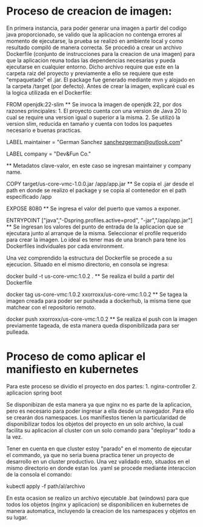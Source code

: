 # Proceso de creacion de imagen:

En primera instancia, para poder generar una imagen a partir del codigo java proporcionado, se valido que la aplicacion no contenga errores al momento de ejecutarse, la prueba se realizó en ambiente local y como resultado compiló de manera correcta. Se procedió a crear un archivo Dockerfile (conjunto de instrucciones para la creacion de una imagen) para que la aplicacion reuna todas las dependencias necesarias y pueda ejecutarse en cualquier entorno. Dicho archivo require que este en la carpeta raiz del proyecto y previamente a ello se requiere que este "empaquetado" el .jar. El package fue generado mediante mvn y alojado en la carpeta /target (por defecto).
Antes de crear la imagen, explicaré cual es la logica utilizada en el Dockerfile:

FROM openjdk:22-slim 
** Se invoca la imagen de openjdk 22, por dos razones principales:
	1. El proyecto cuenta con una version de Java 20 lo cual se require una version igual o superior a la misma.
	2. Se utilizó la version slim, reducida en tamaño y cuenta con todos los paquetes necesario e buenas practicas.

LABEL maintainer =  "German Sanchez <sanchezgerman@outlook.com>"

LABEL company = "Dev&Fun Co."

** Metadatos clave-valor, en este caso se ingresan maintainer y company name.

COPY target/us-core-vmc-1.0.0.jar /app/app.jar
** Se copia el .jar desde el path en donde se realizo el package y se copia al contenedor en el path especificado /app

EXPOSE 8080
** Se ingresa el valor del puerto que vamos a exponer.

ENTRYPOINT ["java","-Dspring.profiles.active=prod", "-jar","/app/app.jar"]
** Se ingresan los valores del punto de entrada de la aplicacion que se ejecutara junto al arranque de la misma.
Seleccionar el profile requerido para crear la imagen. Lo ideal es tener mas de una branch para tene los Dockerfiles individuales por cada environment.

Una vez comprendido la estructura del Dockerfile se procede a su ejecucion. Situado en el mismo directorio, en consola se ingresa: 

docker build -t us-core-vmc:1.0.2 .
** Se realiza el build a partir del Dockerfile

docker tag us-core-vmc:1.0.2 xxorroxx/us-core-vmc:1.0.2 
** Se tagea la imagen creada para poder ser pusheada a dockerhub, la misma tiene que matchear con el repositorio remoto.

docker push xxorroxx/us-core-vmc:1.0.2
** Se realiza el push con la imagen previamente tageada, de esta manera queda disponibilizada para ser pulleada.



# Proceso de como aplicar el manifiesto en kubernetes

Para este proceso se dividio el proyecto en dos partes:
	1. nginx-controller
	2. aplicacion spring boot

Se disponibizan de esta manera ya que nginx no es parte de la aplicacion, pero es necesario para poder ingresar a ella desde un navegador. Para ello se crearán dos namespaces.
Los manifiestos tienen la particularidad de disponibilizar todos los objetos del proyecto en un solo archivo, la cual facilita su aplicacion al cluster con un solo comando para "deployar" todo a la vez.

Tener en cuenta en que cluster estoy "parado" en el momento de ejecutar el commando, ya que no seria buena practica tener un proyecto de desarrollo en un cluster productivo. Una vez validado esto, situados en el mismo directorio en donde estan los .yaml se procede mediante interaccion de la consola el comando:

kubectl apply -f path/al/archivo

En esta ocasion se realizo un archivo ejecutable .bat (windows) para que todos los objetos (nginx y aplicacion) se disponibilicen en kubernetes de manera automatica, incluyendo la creacion de los namespaces y objetos en su lugar.

